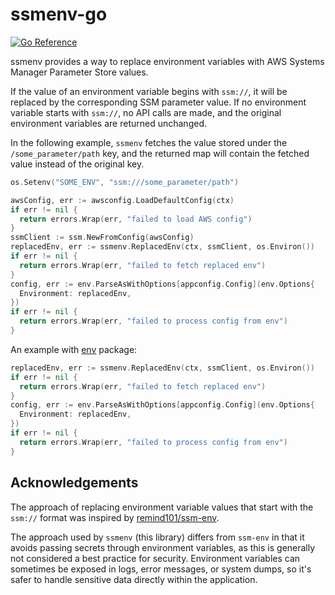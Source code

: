 # ssmenv-go
[![Go Reference](https://pkg.go.dev/badge/github.com/Finatext/ssmenv-go.svg)](https://pkg.go.dev/github.com/Finatext/ssmenv-go)

ssmenv provides a way to replace environment variables with AWS Systems Manager Parameter Store values.

If the value of an environment variable begins with `ssm://`, it will be replaced by the corresponding SSM parameter value.
If no environment variable starts with `ssm://`, no API calls are made, and the original environment variables are returned unchanged.

In the following example, `ssmenv` fetches the value stored under the `/some_parameter/path` key, and the returned map will contain the fetched value instead of the original key.

```go
os.Setenv("SOME_ENV", "ssm:///some_parameter/path")

awsConfig, err := awsconfig.LoadDefaultConfig(ctx)
if err != nil {
  return errors.Wrap(err, "failed to load AWS config")
}
ssmClient := ssm.NewFromConfig(awsConfig)
replacedEnv, err := ssmenv.ReplacedEnv(ctx, ssmClient, os.Environ())
if err != nil {
  return errors.Wrap(err, "failed to fetch replaced env")
}
config, err := env.ParseAsWithOptions[appconfig.Config](env.Options{
  Environment: replacedEnv,
})
if err != nil {
  return errors.Wrap(err, "failed to process config from env")
}
```

An example with [env](https://github.com/caarlos0/env) package:

```go
replacedEnv, err := ssmenv.ReplacedEnv(ctx, ssmClient, os.Environ())
if err != nil {
  return errors.Wrap(err, "failed to fetch replaced env")
}
config, err := env.ParseAsWithOptions[appconfig.Config](env.Options{
  Environment: replacedEnv,
})
if err != nil {
  return errors.Wrap(err, "failed to process config from env")
}
```

## Acknowledgements
The approach of replacing environment variable values that start with the `ssm://` format was inspired by [remind101/ssm-env](https://github.com/remind101/ssm-env).

The approach used by `ssmenv` (this library) differs from `ssm-env` in that it avoids passing secrets through environment variables, as this is generally not considered a best practice for security. Environment variables can sometimes be exposed in logs, error messages, or system dumps, so it's safer to handle sensitive data directly within the application.
